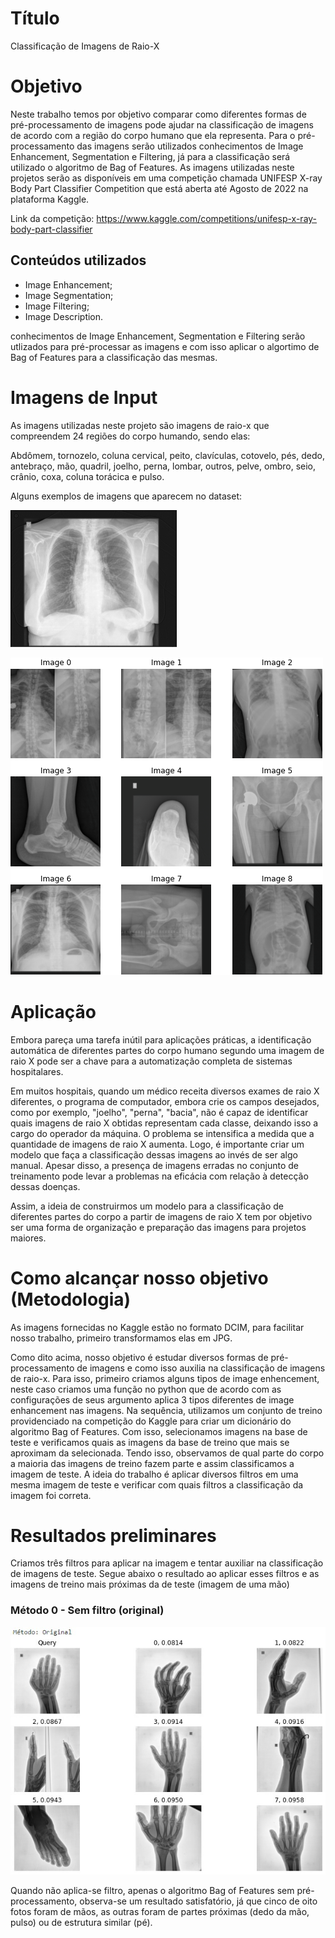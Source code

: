 # Título
Classificação de Imagens de Raio-X

# Objetivo

Neste trabalho temos por objetivo comparar como diferentes formas de pré-processamento de imagens pode ajudar na classificação de imagens de acordo com a região do corpo humano que ela representa. Para o pré-processamento das imagens serão utilizados conhecimentos de Image Enhancement, Segmentation e Filtering, já para a classificação será  utilizado o algoritmo de Bag of Features.
As imagens utilizadas neste projetos serão as disponíveis em uma competição chamada UNIFESP X-ray Body Part Classifier Competition que está aberta até Agosto de 2022 na plataforma Kaggle.

Link da competição: https://www.kaggle.com/competitions/unifesp-x-ray-body-part-classifier

## Conteúdos utilizados

* Image Enhancement;
* Image Segmentation;
* Image Filtering;
* Image Description.

conhecimentos de Image Enhancement, Segmentation e Filtering serão utlizados para pré-processar as imagens e com isso aplicar o algortimo de Bag of Features para a classificação das mesmas.

# Imagens de Input

As imagens utilizadas neste projeto são imagens de raio-x que compreendem 24 regiões do corpo humando, sendo elas:

Abdômem, tornozelo, coluna cervical, peito, clavículas, cotovelo, pés, dedo, antebraço, mão, quadril, joelho, perna, lombar, outros, pelve, ombro, seio, crânio, coxa, coluna torácica e pulso.

Alguns exemplos de imagens que aparecem no dataset:

![Pulmão](/Imagens/Pulmão.png)

![Diversos](/Imagens/Diversos.png)

# Aplicação

Embora pareça uma tarefa inútil para aplicações práticas, a identificação automática de diferentes partes do corpo humano segundo uma imagem de raio X pode ser a chave para a automatização completa de sistemas hospitalares.

Em muitos hospitais, quando um médico receita diversos exames de raio X diferentes, o programa de computador, embora crie os campos desejados, como por exemplo, "joelho", "perna", "bacia", não é capaz de identificar quais imagens de raio X obtidas representam cada classe, deixando isso a cargo do operador da máquina. O problema se intensifica a medida que a quantidade de imagens de raio X aumenta. Logo, é importante criar um modelo que faça a classificação dessas imagens ao invés de ser algo manual. Apesar disso, a presença de imagens erradas no conjunto de treinamento pode levar a problemas na eficácia com relação à detecção dessas doenças.

Assim, a ideia de construirmos um modelo para a classificação de diferentes partes do corpo a partir de imagens de raio X tem por objetivo ser uma forma de organização e preparação das imagens para projetos maiores.

# Como alcançar nosso objetivo (Metodologia)

As imagens fornecidas no Kaggle estão no formato DCIM, para facilitar nosso trabalho, primeiro transformamos elas em JPG.

Como dito acima, nosso objetivo é estudar diversos formas de pré-processamento de imagens e como isso auxilia na classificação de imagens de raio-x. Para isso, primeiro criamos alguns tipos de image enhencement, neste caso criamos uma função no python que de acordo com as configurações de seus argumento aplica 3 tipos diferentes de image enhancement nas imagens.
Na sequência, utilizamos um conjunto de treino providenciado na competição do Kaggle para criar um dicionário do algoritmo Bag of Features. Com isso, selecionamos imagens na base de teste e verificamos quais as imagens da base de treino que mais se aproximam da selecionada. Tendo isso, observamos de qual parte do corpo a maioria das imagens de treino fazem parte e assim classificamos a imagem de teste.
A ideia do trabalho é aplicar diversos filtros em uma mesma imagem de teste e verificar com quais filtros a classificação da imagem foi correta.


# Resultados preliminares

Criamos três filtros para aplicar na imagem e tentar auxiliar na classificação de imagens de teste. Segue abaixo o resultado ao aplicar esses filtros e as imagens de treino mais próximas da de teste (imagem de uma mão)

### Método 0 - Sem filtro (original)

![Preliminar_Original](/Imagens/Preliminar_Original.jpeg)

Quando não aplica-se filtro, apenas o algoritmo Bag of Features sem pré-processamento, observa-se um resultado satisfatório, já que cinco de oito fotos foram de mãos, as outras foram de partes próximas (dedo da mão, pulso) ou de estrutura similar (pé).
